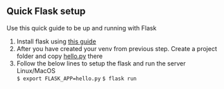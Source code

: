 ## Quick Flask setup
Use this quick guide to be up and running with Flask
1. Install flask using [this guide](https://flask.palletsprojects.com/en/1.0.x/installation/#installation)
2. After you have created your venv from previous step. Create a project folder and copy [hello.py](hello.py) there
3. Follow the below lines to setup the flask and run the server
    Linux/MacOS\
    `$ export FLASK_APP=hello.py`
    `$ flask run`
